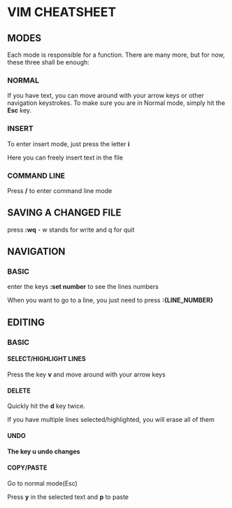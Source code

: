 <h1>VIM CHEATSHEET</h1>

<h2>MODES</h2>

<p>Each mode is responsible for a function. There are many more, but for now, these three shall be enough:</p>

<h3>NORMAL</h3>
  
  <p>If you have text, you can move around with your arrow keys or other navigation keystrokes. To make sure you are in Normal mode, simply hit the <b>Esc</b> key.</p>

<h3>INSERT</h3>

  <p>To enter insert mode, just press the letter <b>i</b></p>
  <p>Here you can freely insert text in the file</p>

<h3>COMMAND LINE</h3>
  <p>Press <b>/</b> to enter command line mode</p>

<h2>SAVING A CHANGED FILE</h2>
  <p>press <b>:wq</b> - w stands for write and q for quit</p>

<h2>NAVIGATION</h2>

<h3>BASIC</h3>

  <p>enter the keys <b>:set number</b> to see the lines numbers</p>
  <p>When you want to go to a line, you just need to press <b>:{LINE_NUMBER}</b></p>

<h2>EDITING</h2>

<h3>BASIC</h3>

<h4>SELECT/HIGHLIGHT LINES</h4>
  <p>Press the key <b>v</b> and move around with your arrow keys </p>

<h4>DELETE</h4>
  <p>Quickly hit the <b>d</b> key twice.</p>
  <p>If you have multiple lines selected/highlighted, you will erase all of them</p>

<h4>UNDO<h4>
  <p>The key <b>u</b> undo changes </p>

<h4>COPY/PASTE</h4>
  <p>Go to normal mode(Esc)</p>
  <p>Press <b>y</b> in the selected text and <b>p</b> to paste</p>